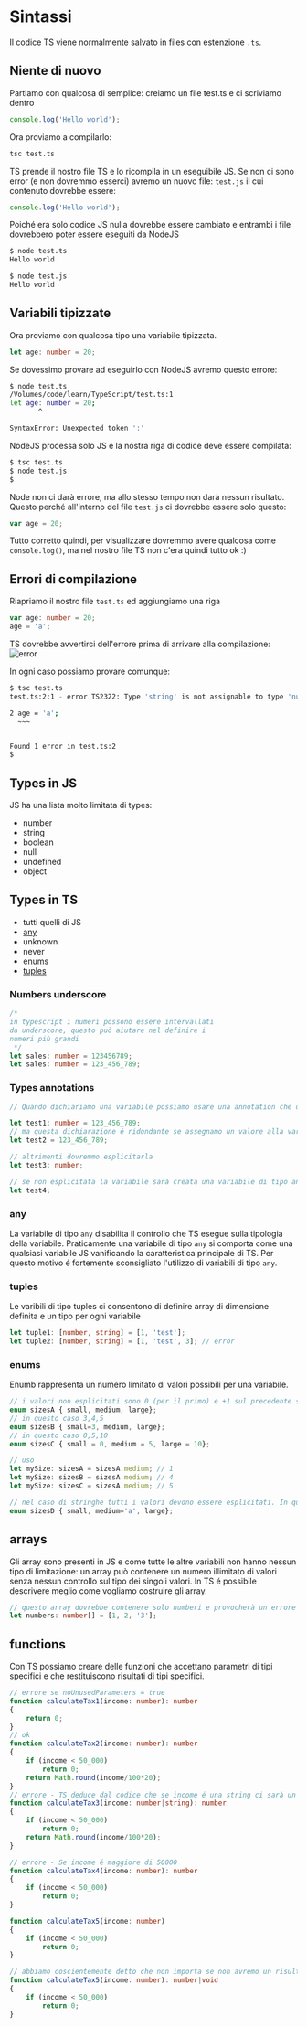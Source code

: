 # Sintassi
Il codice TS viene normalmente salvato in files con estenzione `.ts`.

## Niente di nuovo
Partiamo con qualcosa di semplice: creiamo un file test.ts e ci scriviamo dentro 
```typescript
console.log('Hello world');
```
Ora proviamo a compilarlo: 
```bash
tsc test.ts
```

TS prende il nostro file TS e lo ricompila in un eseguibile JS. Se non ci sono error (e non dovremmo esserci) avremo un nuovo file: `test.js` il cui contenuto dovrebbe essere:

```javascript
console.log('Hello world');
```
Poiché era solo codice JS nulla dovrebbe essere cambiato e entrambi i file dovrebbero poter essere eseguiti da NodeJS

 ```bash
$ node test.ts
 Hello world

$ node test.js
 Hello world
 ```

## Variabili tipizzate
Ora proviamo con qualcosa tipo una variabile tipizzata.
```typescript
let age: number = 20;
```
Se dovessimo provare ad eseguirlo con NodeJS avremo questo errore:
``` bash
$ node test.ts
/Volumes/code/learn/TypeScript/test.ts:1
let age: number = 20;
       ^

SyntaxError: Unexpected token ':'
```

NodeJS processa solo JS e la nostra riga di codice deve essere compilata:
```bash
$ tsc test.ts
$ node test.js
$
```
Node non ci darà errore, ma allo stesso tempo non darà nessun risultato. Questo perché all'interno del file `test.js` ci dovrebbe essere solo questo:
```javascript
var age = 20;
```
Tutto corretto quindi, per visualizzare dovremmo avere qualcosa come `console.log()`, ma nel nostro file TS non c'era quindi tutto ok :)

## Errori di compilazione
Riapriamo il nostro file `test.ts` ed aggiungiamo una riga
```typescript
var age: number = 20;
age = 'a';
```
TS dovrebbe avvertirci dell'errore prima di arrivare alla compilazione:
![error](../img/image2.png)

In ogni caso possiamo provare comunque:
```bash
$ tsc test.ts             
test.ts:2:1 - error TS2322: Type 'string' is not assignable to type 'number'.

2 age = 'a';
  ~~~


Found 1 error in test.ts:2
$
```

## Types in JS
JS ha una lista molto limitata di types:
- number
- string
- boolean
- null
- undefined
- object

## Types in TS
- tutti quelli di JS 
- [any](/md/sintassi.md#any)
- unknown
- never
- [enums](./sintassi.md#enums)
- [tuples](./sintassi.md#tuples)

### Numbers underscore
```typescript
/*
in typescript i numeri possono essere intervallati 
da underscore, questo può aiutare nel definire i
numeri più grandi
 */ 
let sales: number = 123456789;
let sales: number = 123_456_789;
```

### Types annotations
```typescript
// Quando dichiariamo una variabile possiamo usare una annotation che dichiara in maniera esplicita il type che vogliamo asssegnare alla variabile.

let test1: number = 123_456_789;
// ma questa dichiarazione é ridondante se assegnamo un valore alla variabile quindi possiamo ometterla
let test2 = 123_456_789;

// altrimenti dovremmo esplicitarla
let test3: number;

// se non esplicitata la variabile sarà creata una variabile di tipo any
let test4;
```

### any
La variabile di tipo `any` disabilita il controllo che TS esegue sulla tipologia della variabile. Praticamente una variabile di tipo `any` si comporta come una qualsiasi variabile JS vanificando la caratteristica principale di TS. Per questo motivo é fortemente sconsigliato l'utilizzo di variabili di tipo `any`.


### tuples
Le varibili di tipo tuples ci consentono di definire array di dimensione definita e un tipo per ogni variabile

```typescript
let tuple1: [number, string] = [1, 'test'];
let tuple2: [number, string] = [1, 'test', 3]; // error
```

### enums
Enumb rappresenta un numero limitato di valori possibili per una variabile.

```typescript
// i valori non esplicitati sono 0 (per il primo) e +1 sul precedente su tutti gli altri (in questo caso 0, 1, 2)
enum sizesA { small, medium, large};
// in questo caso 3,4,5
enum sizesB { small=3, medium, large};
// in questo caso 0,5,10
enum sizesC { small = 0, medium = 5, large = 10};

// uso
let mySize: sizesA = sizesA.medium; // 1
let mySize: sizesB = sizesA.medium; // 4
let mySize: sizesC = sizesA.medium; // 5

// nel caso di stringhe tutti i valori devono essere esplicitati. In questo caso small = 0, medium = 'a' e large provoca un errore
enum sizesD { small, medium='a', large};
```

## arrays
Gli array sono presenti in JS e come tutte le altre variabili non hanno nessun tipo di limitazione: un array può contenere un numero illimitato di valori senza nessun controllo sul tipo dei singoli valori. In TS é possibile descrivere meglio come vogliamo costruire gli array.
```typescript
// questo array dovrebbe contenere solo numberi e provocherà un errore
let numbers: number[] = [1, 2, '3'];
```
## functions
Con TS possiamo creare delle funzioni che accettano parametri di tipi specifici e che restituiscono risultati di tipi specifici.

```typescript
// errore se noUnusedParameters = true
function calculateTax1(income: number): number
{
    return 0;
}
// ok
function calculateTax2(income: number): number
{
    if (income < 50_000)
        return 0;
    return Math.round(income/100*20);
}
// errore - TS deduce dal codice che se income é una string ci sarà un errore
function calculateTax3(income: number|string): number
{
    if (income < 50_000)
        return 0;
    return Math.round(income/100*20);
}

// errore - Se income é maggiore di 50000
function calculateTax4(income: number): number
{
    if (income < 50_000)
        return 0;
}

function calculateTax5(income: number)
{
    if (income < 50_000)
        return 0;
}

// abbiamo coscientemente detto che non importa se non avremo un risultato quando income é maggiore di 50000
function calculateTax5(income: number): number|void
{
    if (income < 50_000)
        return 0;
}
```
